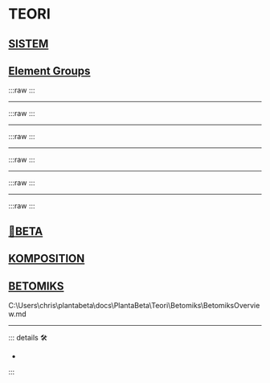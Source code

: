 <script setup>
import ElementGroupIkon from '/vue/ElementGroupIkon.vue'
</script>

# TEORI

## [SISTEM](/PlantaBeta/Teori/Sistem/SistemOverview)

## [Element Groups](/PlantaBeta/Teori/Elements/ElementsOverview)

:::raw
<ElementGroupIkon imageLink="/PlantaBeta/Teori/Elements/Labor/LaborOverview" imageSource='/Ikon/Labor_Ikon.png'/>
:::

---

:::raw
<ElementGroupIkon imageLink="/PlantaBeta/Teori/Elements/Soma/SomaOverview" imageSource='/Ikon/Soma_Ikon.png'/>
:::

---

:::raw
<ElementGroupIkon imageLink="/PlantaBeta/Teori/Elements/Ekos/EkosOverview" imageSource='/Ikon/Ekos_Ikon.png'/>
:::

---

:::raw
<ElementGroupIkon imageLink="/PlantaBeta/Teori/Elements/Via/ViaOverview" imageSource='/Ikon/Via_Ikon.png'/>
:::

---

:::raw
<ElementGroupIkon imageLink="/PlantaBeta/Teori/Elements/Motor/MotorOverview" imageSource='/Ikon/Motor_Ikon.png'/>
:::

---

:::raw
<ElementGroupIkon imageLink="/PlantaBeta/Teori/Elements/Anima/AnimaOverview" imageSource='/Ikon/Anima_Ikon.png'/>
:::

## [🌈<beta>BETA</beta>](/PlantaBeta/Teori/Beta/BetaOverview)

## [KOMPOSITION](/PlantaBeta/Teori/Komposition/KompositionOverview)

## [BETOMIKS](/PlantaBeta/Teori/Betomiks/BetomiksOverview)

C:\Users\chris\plantabeta\docs\PlantaBeta\Teori\Betomiks\BetomiksOverview.md

---

<!-- =================================================== -->
<!-- =================================================== -->
<!-- =================================================== -->
<!-- =================================================== -->
<!-- =================================================== -->
::: details 🛠

-

:::
